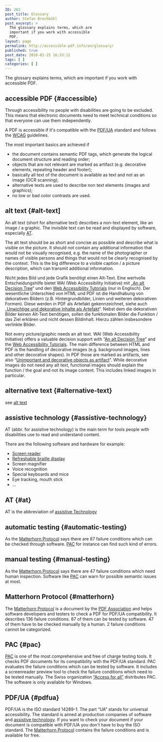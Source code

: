 ```yaml
---
ID: 262
post_title: Glossary
author: Stefan Brechbühl
post_excerpt: >
  The glossary explains terms, which are
  important if you work with accessible
  PDF.
layout: page
permalink: http://accessible-pdf.info/en/glossary/
published: true
post_date: 2018-01-25 16:33:11
tags: [ ]
categories: [ ]
---
```

The glossary explains terms, which are important if you work with accessible PDF.

## accessible PDF {#accessible}

Through accessibility no people with disabilities are going to be excluded. This means that electronic documents need to meet technical conditions so that everyone can use them independently.

A PDF is accessible if it's compatible with the [PDF/UA][1] standard and follows the [WCAG](https://www.w3.org/WAI/intro/wcag) guidelines.

The most important basics are achieved if

*   the document contains semantic PDF tags, which generate the logical document structure and reading order;
*   objects that are not relevant are marked as artifact (e.g. decorative elements, repeating header and footer);
*   basically all text of the document is available as text and not as an image (OCR scanning);
*   alternative texts are used to describe non text elements (images and graphics);
*   no low or bad color contrasts are used.

## alt text {#alt-text]

An alt text (short for alternative text) describes a non-text element, like an image / a graphic. The invisible text can be read and displayed by software, especially [AT](#assistive-technology).

The alt text should be as short and concise as possible and describe what is visible on the picture. It should not contain any additional information that would not be visually recognised, e.g. the name of the photographer or names of visible persons and things that would not be clearly recognised by the context. This is the big difference to a visible caption / a picture description, which can transmit additional information.

Nicht jedes Bild und jede Grafik benötigt einen Alt-Text. Eine wertvolle Entscheidungshilfe bietet WAI (Web Accessibility Initiative) mit „[An alt Decision Tree](https://www.w3.org/WAI/tutorials/images/decision-tree/)“ und den [Web Accessibility Tutorials](https://www.w3.org/WAI/tutorials/images/) (nur in Englisch). Der wesentliche Unterschied von HTML und PDF ist die Handhabung von dekorativen Bildern (z.B. Hintergrundbilder, Linien und weiteren dekorativen Formen). Diese werden in PDF als Artefakt gekennzeichnet, siehe auch „[Unwichtige und dekorative Inhalte als Artefakt](https://accessible-pdf.info/de/basics/unwichtige-und-dekorative-inhalte-als-artefakt/)“. Nebst dem die dekorativen Bilder keinen Alt-Text benötigen, sollen die funktionalen Bilder die Funktion / das Ziel erklären und nicht dessen Bildinhalt. Hierzu zählen insbesondere verlinkte Bilder.

Not every picture/graphic needs an alt text. WAI (Web Accessibility Initiative) offers a valuable decision support with “[An alt Decision Tree](https://www.w3.org/WAI/tutorials/images/decision-tree/)” and the [Web Accessibility Tutorials](https://www.w3.org/WAI/tutorials/images/). The main difference between HTML and PDF is the handling of decorative images (e.g. background images, lines and other decorative shapes). In PDF those are marked as artifacts, see also “[Unimportant and decorative objects as artifact](https://accessible-pdf.info/en/basics/unimportant-and-decorative-objects-as-artifact/)”. While decorative images do not need any alt text, functional images should explain the function / the goal and not its image content. This includes linked images in particular.

## alternative text {#alternative-text}

see [alt text](#alt-text)

## assistive technology {#assistive-technology}

AT (abbr. for assistive technology) is the main term for tools people with disabilities use to read and understand content.

There are the following software and hardware for example:

*   [Screen reader][2]
*   [Refreshable braille display][3]
*   Screen magnifier
*   Voice recognition
*   Special keyboards and mice
*   Eye tracking, mouth stick
*   …

## AT {#at}

AT is the abbreviation of [assistive Technology][4]

## automatic testing {#automatic-testing}

As the [Matterhorn Protocol][5] says there are 87 failure conditions which can be checked through software. [PAC][6] for instance can find such kind of errors.

## manual testing {#manual-testing}

As the [Matterhorn Protocol][5] says there are 47 failure conditions which need human inspection. Software like [PAC][6] can warn for possible semantic issues at most.

## Matterhorn Protocol {#matterhorn}

The [Matterhorn Protocol][7] is a document by the [PDF Association][8] and helps software developers and testers to check a PDF for PDF/UA compatibility. It describes 136 failure conditions. 87 of them can be tested by software. 47 of them have to be checked manually by a human. 2 failure conditions cannot be categorized.

## PAC {#pac}

[PAC][9] is one of the most comprehensive and free of charge testing tools. It checks PDF documents for its compatibility with the PDF/UA standard. PAC evaluates the failure conditions which can be tested by software. It includes a screenreader preview tool to check the failure conditions which need to be tested manually. The Swiss organization [“Access for all”][10] distributes PAC. The software is only available for Windows.

## PDF/UA {#pdfua}

PDF/UA is the ISO standard 14289-1. The part “UA” stands for universal accessibility. The standard is aimed at production companies of software and [assistive technology][4]. If you want to check your document if your document is compatible with PDF/UA you don't have to buy the ISO standard. The [Matterhorn Protocol][5] contains the failure conditions and is available for free.

 [1]: #pdfua
 [2]: https://en.wikipedia.org/wiki/Screen_reader
 [3]: https://en.wikipedia.org/wiki/Refreshable_braille_display
 [4]: #assistive-technology
 [5]: #matterhorn
 [6]: #pac
 [7]: https://www.pdfa.org/publication/the-matterhorn-protocol-1-02/
 [8]: https://www.pdfa.org/
 [9]: http://access-for-all.ch/en/pdf-lab/pdf-accessibility-checker-pac.html
 [10]: http://access-for-all.ch/en/
